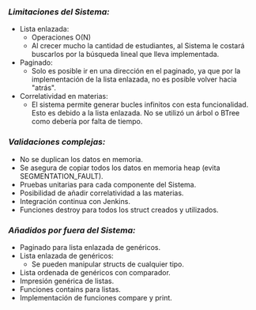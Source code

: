 ### *Limitaciones del Sistema:*

- Lista enlazada:
  - Operaciones O(N)
  - Al crecer mucho la cantidad de estudiantes, al Sistema le costará buscarlos por la búsqueda lineal que lleva implementada.
- Paginado:
  - Solo es posible ir en una dirección en el paginado, ya que por la implementación de la lista enlazada, no es posible volver hacia "atrás".
- Correlatividad en materias:
  - El sistema permite generar bucles infinitos con esta funcionalidad. Esto es debido a la lista enlazada. No se utilizó un árbol o BTree como debería por falta de tiempo.

### *Validaciones complejas:*

- No se duplican los datos en memoria.
- Se asegura de copiar todos los datos en memoria heap (evita SEGMENTATION_FAULT).
- Pruebas unitarias para cada componente del Sistema.
- Posibilidad de añadir correlatividad a las materias.
- Integración continua con Jenkins.
- Funciones destroy para todos los struct creados y utilizados.

### *Añadidos por fuera del Sistema:*

- Paginado para lista enlazada de genéricos.
- Lista enlazada de genéricos:
  - Se pueden manipular structs de cualquier tipo.
- Lista ordenada de genéricos con comparador.
- Impresión genérica de listas.
- Funciones contains para listas.
- Implementación de funciones compare y print.